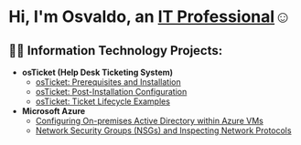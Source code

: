 <h1>Hi, I'm Osvaldo, an <a href="https://linkedin.com/in/Josh">IT Professional</a>☺</h1>

<h2>👨‍💻 Information Technology Projects:</h2>

- <b>osTicket (Help Desk Ticketing System)</b>
  - [osTicket: Prerequisites and Installation](https://github.com/Oarroyo805/osticket-prereqs)
  - [osTicket: Post-Installation Configuration](https://github.com/Oarroyo805/post-install)
  - [osTicket: Ticket Lifecycle Examples](https://github.com/Oarroyo805/ticket-lifecycle)
- <b>Microsoft Azure</b>
  - [Configuring On-premises Active Directory within Azure VMs](https://github.com/Oarroyo805/configure-ad)
  - [Network Security Groups (NSGs) and Inspecting Network Protocols](https://github.com/Oarroyo805/azure-network-protocols)




[linkedin]: https://linkedin.com
